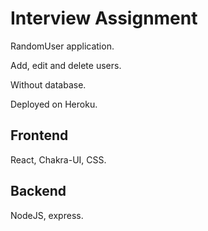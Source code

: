 # Interview Assignment

RandomUser application.

Add, edit and delete users.

Without database.

Deployed on Heroku.

## Frontend

React, Chakra-UI, CSS.

## Backend

NodeJS, express.
